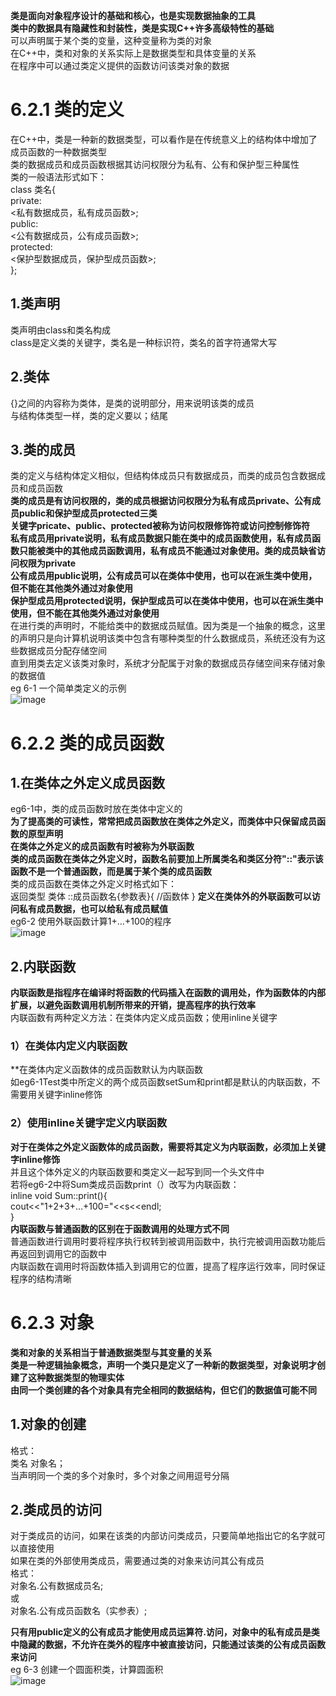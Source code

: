 **类是面向对象程序设计的基础和核心，也是实现数据抽象的工具**  
**类中的数据具有隐藏性和封装性，类是实现C++许多高级特性的基础**  
可以声明属于某个类的变量，这种变量称为类的对象  
在C++中，类和对象的关系实际上是数据类型和具体变量的关系  
在程序中可以通过类定义提供的函数访问该类对象的数据  
# 6.2.1 类的定义
在C++中，类是一种新的数据类型，可以看作是在传统意义上的结构体中增加了成员函数的一种数据类型  
类的数据成员和成员函数根据其访问权限分为私有、公有和保护型三种属性  
类的一般语法形式如下：  
class 类名{  
private:  
<私有数据成员，私有成员函数>;  
public:  
<公有数据成员，公有成员函数>;  
protected:  
<保护型数据成员，保护型成员函数>;  
};  
## 1.类声明
类声明由class和类名构成  
class是定义类的关键字，类名是一种标识符，类名的首字符通常大写  
## 2.类体
{}之间的内容称为类体，是类的说明部分，用来说明该类的成员  
与结构体类型一样，类的定义要以；结尾  
## 3.类的成员
类的定义与结构体定义相似，但结构体成员只有数据成员，而类的成员包含数据成员和成员函数  
**类的成员是有访问权限的，类的成员根据访问权限分为私有成员private、公有成员public和保护型成员protected三类**  
**关键字pricate、public、protected被称为访问权限修饰符或访问控制修饰符**  
**私有成员用private说明，私有成员数据只能在类中的成员函数使用，私有成员函数只能被类中的其他成员函数调用，私有成员不能通过对象使用。类的成员缺省访问权限为private**  
**公有成员用public说明，公有成员可以在类体中使用，也可以在派生类中使用，但不能在其他类外通过对象使用**  
**保护型成员用protected说明，保护型成员可以在类体中使用，也可以在派生类中使用，但不能在其他类外通过对象使用**  
在进行类的声明时，不能给类中的数据成员赋值。因为类是一个抽象的概念，这里的声明只是向计算机说明该类中包含有哪种类型的什么数据成员，系统还没有为这些数据成员分配存储空间  
直到用类去定义该类对象时，系统才分配属于对象的数据成员存储空间来存储对象的数据值  
eg 6-1 一个简单类定义的示例  
![image](https://user-images.githubusercontent.com/77609544/112716076-260bd580-8f1f-11eb-8b32-d20b77d4d12f.png)
# 6.2.2 类的成员函数
## 1.在类体之外定义成员函数
eg6-1中，类的成员函数时放在类体中定义的  
**为了提高类的可读性，常常把成员函数放在类体之外定义，而类体中只保留成员函数的原型声明**  
**在类体之外定义的成员函数有时被称为外联函数**  
**类的成员函数在类体之外定义时，函数名前要加上所属类名和类区分符"::"表示该函数不是一个普通函数，而是属于某个类的成员函数**  
类的成员函数在类体之外定义时格式如下：  
返回类型 类体 ::成员函数名{参数表}{
//函数体
}
**定义在类体外的外联函数可以访问私有成员数据，也可以给私有成员赋值**  
eg6-2 使用外联函数计算1+…+100的程序  
![image](https://user-images.githubusercontent.com/77609544/112717773-adf6dd00-8f29-11eb-8c87-cc9309f5bda1.png)
## 2.内联函数
**内联函数是指程序在编译时将函数的代码插入在函数的调用处，作为函数体的内部扩展，以避免函数调用机制所带来的开销，提高程序的执行效率**  
内联函数有两种定义方法：在类体内定义成员函数；使用inline关键字  
### 1）在类体内定义内联函数
**在类体内定义函数体的成员函数默认为内联函数  
如eg6-1Test类中所定义的两个成员函数setSum和print都是默认的内联函数，不需要用关键字inline修饰  
### 2）使用inline关键字定义内联函数
**对于在类体之外定义函数体的成员函数，需要将其定义为内联函数，必须加上关键字inline修饰**  
并且这个体外定义的内联函数要和类定义一起写到同一个头文件中  
若将eg6-2中将Sum类成员函数print（）改写为内联函数：  
inline void Sum::print(){  
cout<<"1+2+3+…+100="<<s<<endl;  
}  
**内联函数与普通函数的区别在于函数调用的处理方式不同**  
普通函数进行调用时要将程序执行权转到被调用函数中，执行完被调用函数功能后再返回到调用它的函数中  
内联函数在调用时将函数体插入到调用它的位置，提高了程序运行效率，同时保证程序的结构清晰  
# 6.2.3 对象
**类和对象的关系相当于普通数据类型与其变量的关系**  
**类是一种逻辑抽象概念，声明一个类只是定义了一种新的数据类型，对象说明才创建了这种数据类型的物理实体**  
**由同一个类创建的各个对象具有完全相同的数据结构，但它们的数据值可能不同**  
## 1.对象的创建
格式：  
类名 对象名；  
当声明同一个类的多个对象时，多个对象之间用逗号分隔  
## 2.类成员的访问
对于类成员的访问，如果在该类的内部访问类成员，只要简单地指出它的名字就可以直接使用  
如果在类的外部使用类成员，需要通过类的对象来访问其公有成员  
格式：   
对象名.公有数据成员名;  
或  
对象名.公有成员函数名（实参表）;  

**只有用public定义的公有成员才能使用成员运算符.访问，对象中的私有成员是类中隐藏的数据，不允许在类外的程序中被直接访问，只能通过该类的公有成员函数来访问**  
eg 6-3 创建一个圆面积类，计算圆面积  
![image](https://user-images.githubusercontent.com/77609544/112718163-1e9ef900-8f2c-11eb-999f-5bb488a652bb.png)
